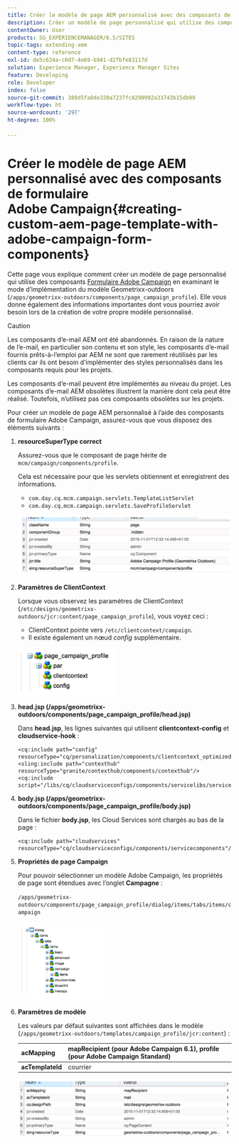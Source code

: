 ```yaml
---
title: Créer le modèle de page AEM personnalisé avec des composants de formulaire Adobe Campaign
description: Créer un modèle de page personnalisé qui utilise des composants de formulaire Adobe Campaign
contentOwner: User
products: SG_EXPERIENCEMANAGER/6.5/SITES
topic-tags: extending-aem
content-type: reference
exl-id: de5c634a-c0d7-4e69-b941-d2fbfe83117d
solution: Experience Manager, Experience Manager Sites
feature: Developing
role: Developer
index: false
source-git-commit: 389d5fa8de320a7237fc8290992a33743b15db99
workflow-type: ht
source-wordcount: '297'
ht-degree: 100%

---
```



# Créer le modèle de page AEM personnalisé avec des composants de formulaire Adobe Campaign{#creating-custom-aem-page-template-with-adobe-campaign-form-components}

Cette page vous explique comment créer un modèle de page personnalisé qui utilise des composants [Formulaire Adobe Campaign](/help/sites-authoring/adobe-campaign-components.md) en examinant le mode d’implémentation du modèle Geometrixx-outdoors (`/apps/geometrixx-outdoors/components/page_campaign_profile`). Elle vous donne également des informations importantes dont vous pourriez avoir besoin lors de la création de votre propre modèle personnalisé.

>[!CAUTION]
>
>Les composants d’e-mail AEM ont été abandonnés. En raison de la nature de l’e-mail, en particulier son contenu et son style, les composants d’e-mail fournis prêts-à-l’emploi par AEM ne sont que rarement réutilisés par les clients car ils ont besoin d’implémenter des styles personnalisés dans les composants requis pour les projets.
>
>Les composants d’e-mail peuvent être implémentés au niveau du projet. Les composants d’e-mail AEM obsolètes illustrent la manière dont cela peut être réalisé. Toutefois, n’utilisez pas ces composants obsolètes sur les projets.


Pour créer un modèle de page AEM personnalisé à l’aide des composants de formulaire Adobe Campaign, assurez-vous que vous disposez des éléments suivants :

1. **resourceSuperType correct**

   Assurez-vous que le composant de page hérite de `mcm/campaign/components/profile`.

   Cela est nécessaire pour que les servlets obtiennent et enregistrent des informations.

   * `com.day.cq.mcm.campaign.servlets.TemplateListServlet`
   * `com.day.cq.mcm.campaign.servlets.SaveProfileServlet`

   ![chlimage_1-201](assets/chlimage_1-201.png)

1. **Paramètres de ClientContext**

   Lorsque vous observez les paramètres de ClientContext (`/etc/designs/geometrixx-outdoors/jcr:content/page_campaign_profile`), vous voyez ceci :

   * ClientContext pointe vers `/etc/clientcontext/campaign`.
   * Il existe également un nœud *config* supplémentaire.

   ![chlimage_1-202](assets/chlimage_1-202.png)

1. **head.jsp (/apps/geometrixx-outdoors/components/page_campaign_profile/head.jsp)**

   Dans **head.jsp**, les lignes suivantes qui utilisent **clientcontext-config** et **cloudservice-hook** :

   ```
   <cq:include path="config" resourceType="cq/personalization/components/clientcontext_optimized/config"/>
   <sling:include path="contexthub" resourceType="granite/contexthub/components/contexthub"/>
   <cq:include script="/libs/cq/cloudserviceconfigs/components/servicelibs/servicelibs.jsp"/>
   ```

1. **body.jsp (/apps/geometrixx-outdoors/components/page_campaign_profile/body.jsp)**

   Dans le fichier **body.jsp**, les Cloud Services sont chargés au bas de la page :

   ```
   <cq:include path="cloudservices" resourceType="cq/cloudserviceconfigs/components/servicecomponents"/>
   ```

1. **Propriétés de page Campaign**

   Pour pouvoir sélectionner un modèle Adobe Campaign, les propriétés de page sont étendues avec l’onglet **Campagne** :

   `/apps/geometrixx-outdoors/components/page_campaign_profile/dialog/items/tabs/items/campaign`

   ![chlimage_1-203](assets/chlimage_1-203.png)

1. **Paramètres de modèle**

   Les valeurs par défaut suivantes sont affichées dans le modèle (`/apps/geometrixx-outdoors/templates/campaign_profile/jcr:content`) :

   | **acMapping** | mapRecipient (pour Adobe Campaign 6.1), profile (pour Adobe Campaign Standard) |
   |---|---|
   | **acTemplateId** | courrier |

   ![chlimage_1-204](assets/chlimage_1-204.png)
